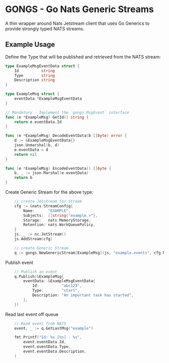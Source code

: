 # GONGS - Go Nats Generic Streams

A thin wrapper around Nats Jetstream client that uses Go Generics to provide strongly typed NATS streams.

## Example Usage

Define the Type that will be published and retrieved from the NATS stream:

```go
type ExampleMsgEventData struct {
	Id          string
	Type        string
	Description string
}

type ExampleMsg struct {
	eventData *ExampleMsgEventData
}

// Mandatory - Implement the `gongs.MsgEvent` interface
func (e *ExampleMsg) GetId() string {
	return e.eventData.Id
}

func (e *ExampleMsg) DecodeEventData(b []byte) error {
	d := &ExampleMsgEventData{}
	json.Unmarshal(b, d)
	e.eventData = d
	return nil
}

func (e *ExampleMsg) EncodeEventData() []byte {
	b, _ := json.Marshal(e.eventData)
	return b
}
```

Create Generic Stream for the above type:

```go
	// create Jetstream for Stream
	cfg := &nats.StreamConfig{
		Name:      "EXAMPLE",
		Subjects:  []string{"example.>"},
		Storage:   nats.MemoryStorage,
		Retention: nats.WorkQueuePolicy,
	}
	js, _ := nc.JetStream()
	js.AddStream(cfg)

	// create Generic Stream
	q := gongs.NewGenericStream[ExampleMsg](js, "example.events", cfg.Name)
```

Publish event

```go
	// Publish an event
	q.Publish(&ExampleMsg{
		eventData: &ExampleMsgEventData{
			Id:          "abc123",
			Type:        "start",
			Description: "An important task has started",
		},
	})
```

Read last event off queue

```go
	// Read event from NATS
	event, _ := q.GetLastMsg("example")

	fmt.Printf("Id: %s [%s] - %s",
		event.eventData.Id,
		event.eventData.Type,
		event.eventData.Description,
	)
```